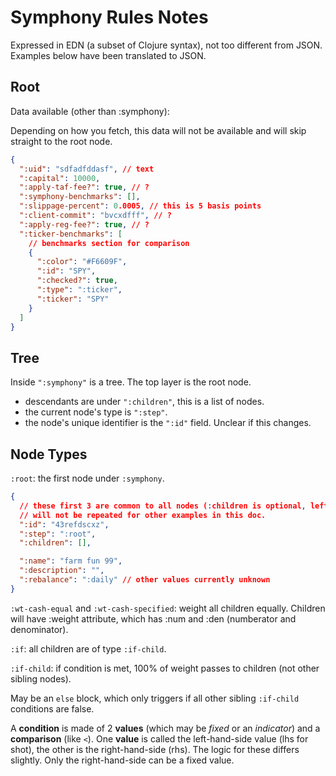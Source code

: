# Symphony Rules Notes

Expressed in EDN (a subset of Clojure syntax), not too different from JSON. Examples below have been translated to JSON.

## Root

Data available (other than :symphony):

Depending on how you fetch, this data will not be available and will skip straight to the root node.

```json
{
  ":uid": "sdfadfddasf", // text
  ":capital": 10000,
  ":apply-taf-fee?": true, // ?
  ":symphony-benchmarks": [],
  ":slippage-percent": 0.0005, // this is 5 basis points
  ":client-commit": "bvcxdfff", // ?
  ":apply-reg-fee?": true, // ?
  ":ticker-benchmarks": [
    // benchmarks section for comparison
    {
      ":color": "#F6609F",
      ":id": "SPY",
      ":checked?": true,
      ":type": ":ticker",
      ":ticker": "SPY"
    }
  ]
}
```

## Tree

Inside `":symphony"` is a tree. The top layer is the root node.

- descendants are under `":children"`, this is a list of nodes.
- the current node's type is `":step"`.
- the node's unique identifier is the `":id"` field. Unclear if this changes.

## Node Types

`:root`: the first node under `:symphony`.

```json
{
  // these first 3 are common to all nodes (:children is optional, left blank for brevity)
  // will not be repeated for other examples in this doc.
  ":id": "43refdscxz",
  ":step": ":root",
  ":children": [],

  ":name": "farm fun 99",
  ":description": "",
  ":rebalance": ":daily" // other values currently unknown
}
```

`:wt-cash-equal` and `:wt-cash-specified`: weight all children equally. Children will have :weight attribute, which has :num and :den (numberator and denominator).

`:if`: all children are of type `:if-child`.

`:if-child`: if condition is met, 100% of weight passes to children (not other sibling nodes).

May be an `else` block, which only triggers if all other sibling `:if-child` conditions are false.

A **condition** is made of 2 **values** (which may be _fixed_ or an _indicator_) and a **comparison** (like `<`).
One **value** is called the left-hand-side value (lhs for shot), the other is the right-hand-side (rhs). The logic for these differs slightly. Only the right-hand-side can be a fixed value.
